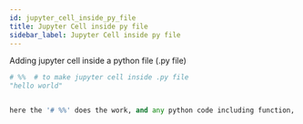 ```yaml
---
id: jupyter_cell_inside_py_file
title: Jupyter Cell inside py file
sidebar_label: Jupyter Cell inside py file
---
```


Adding jupyter cell inside a python file (.py file)

```python
# %%  # to make jupyter cell inside .py file
"hello world"


here the '# %%' does the work, and any python code including function, oop etc can be used in it
```